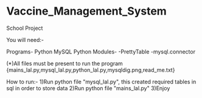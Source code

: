 # Vaccine_Management_System
School Project

You will need:-

Programs-
Python
MySQL
	Python Modules-
	-PrettyTable
	-mysql.connector

(*)All files must be present to run the program
{mains_lal.py,mysql_lal.py,python_lal.py,mysqldig.png,read_me.txt}

How to run:-
1)Run python file "mysql_lal.py", this created required tables in sql in order to store data
2)Run python file "mains_lal.py"
3)Enjoy

